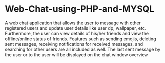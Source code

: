# Web-Chat-using-PHP-and-MYSQL
A web chat application that allows the user to message with other registered users and update user details like user dp, wallpaper, etc. Furthermore, the user can view details of his/her friends and view the offline/online status of friends. Features such as sending emojis, deleting sent messages, receiving notifications for received messages, and searching for other users are all included as well. The last sent message by the user or to the user will be displayed on the chat window overview
